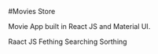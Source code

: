 #Movies Store 

  Movie App built in React JS and Material UI.
  
  Raact JS Fething Searching Sorthing

